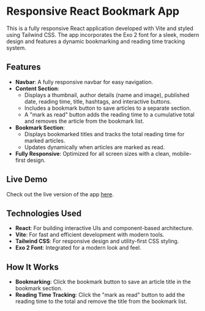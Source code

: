# Responsive React Bookmark App

This is a fully responsive React application developed with Vite and styled using Tailwind CSS. The app incorporates the Exo 2 font for a sleek, modern design and features a dynamic bookmarking and reading time tracking system.

## Features

- **Navbar**: A fully responsive navbar for easy navigation.
- **Content Section**: 
  - Displays a thumbnail, author details (name and image), published date, reading time, title, hashtags, and interactive buttons.
  - Includes a bookmark button to save articles to a separate section.
  - A "mark as read" button adds the reading time to a cumulative total and removes the article from the bookmark list.
- **Bookmark Section**: 
  - Displays bookmarked titles and tracks the total reading time for marked articles.
  - Updates dynamically when articles are marked as read.
- **Fully Responsive**: Optimized for all screen sizes with a clean, mobile-first design.

## Live Demo

Check out the live version of the app [here](https://glittery-sprinkles-79f635.netlify.app/).
  
## Technologies Used

- **React**: For building interactive UIs and component-based architecture.
- **Vite**: For fast and efficient development with modern tools.
- **Tailwind CSS**: For responsive design and utility-first CSS styling.
- **Exo 2 Font**: Integrated for a modern look and feel.

## How It Works

- **Bookmarking**: Click the bookmark button to save an article title in the bookmark section.
- **Reading Time Tracking**: Click the "mark as read" button to add the reading time to the total and remove the title from the bookmark list.
